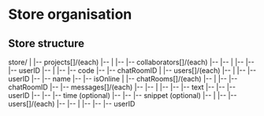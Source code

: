 # Store organisation

## Store structure

store/
|
|-- projects[]/(each)
|-- |
|-- |-- collaborators[]/(each)
|-- |-- |
|-- |-- |-- userID
|-- |
|-- |-- code
|-- |-- chatRoomID
|
|-- users[]/(each)
|-- |
|-- |-- userID
|-- |-- name
|-- |-- isOnline
|
|-- chatRooms[]/(each)
|-- |
|-- |-- chatRoomID
|-- |-- messages[]/(each)
|-- |-- |
|-- |-- |-- text
|-- |-- |-- userID
|-- |-- |-- time (optional)
|-- |-- |-- snippet (optional)
|-- |
|-- |-- users[]/(each)
|-- |-- |
|-- |-- |-- userID
